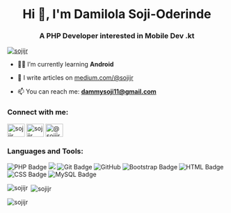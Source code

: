 <h1 align="center">Hi 👋, I'm Damilola Soji-Oderinde</h1>
<h3 align="center">A PHP Developer interested in Mobile Dev .kt</h3>

<p align="left"> <a href="https://twitter.com/sojijr" target="blank"><img src="https://img.shields.io/twitter/follow/sojijr?logo=twitter&style=for-the-badge" alt="sojijr" /></a> </p>

- 🧑‍💻 I’m currently learning **Android**

- 📝 I write articles on [medium.com/@sojijr](https://medium.com/@sojijr)

- 📫 You can reach me: **dammysoji11@gmail.com**

<h3 align="left">Connect with me:</h3>
<p align="left">
<a href="https://twitter.com/sojijr" target="blank"><img align="center" src="https://raw.githubusercontent.com/rahuldkjain/github-profile-readme-generator/master/src/images/icons/Social/twitter.svg" alt="sojijr" height="30" width="40" /></a>
<a href="https://linkedin.com/in/sojijr" target="blank"><img align="center" src="https://raw.githubusercontent.com/rahuldkjain/github-profile-readme-generator/master/src/images/icons/Social/linked-in-alt.svg" alt="sojijr" height="30" width="40" /></a>
<a href="https://medium.com/@sojijr" target="blank"><img align="center" src="https://www.iconfinder.com/icons/7079375/download/svg/4096" alt="@sojijr" height="30" width="40" /></a>
</p>

<h3 align="left">Languages and Tools:</h3>
<p align="left">
<img src="https://img.shields.io/badge/PHP-%23777BB4.svg?&style=for-the-badge&logo=php&logoColor=white" alt="PHP Badge">

<img src="https://img.shields.io/badge/kotlin-%230095D5.svg?&style=for-the-badge&logo=kotlin&logoColor=white"/> 

<img src="https://img.shields.io/badge/Git-%23F05032.svg?&style=for-the-badge&logo=git&logoColor=white" alt="Git Badge">

<img src="https://img.shields.io/badge/GitHub-%23121011.svg?&style=for-the-badge&logo=github&logoColor=white" alt="GitHub">

<img src="https://img.shields.io/badge/Bootstrap-%23563D7C.svg?&style=for-the-badge&logo=bootstrap&logoColor=white" alt="Bootstrap Badge">

<img src="https://img.shields.io/badge/HTML-%23E34F26.svg?&style=for-the-badge&logo=html5&logoColor=white" alt="HTML Badge">

<img src="https://img.shields.io/badge/CSS-%231572B6.svg?&style=for-the-badge&logo=css3&logoColor=white" alt="CSS Badge">

<img src="https://img.shields.io/badge/MySQL-%2300f.svg?&style=for-the-badge&logo=mysql&logoColor=white&color=4479A1" alt="MySQL Badge">
</p>

<p><img align="left" src="https://github-readme-stats.vercel.app/api/top-langs?username=sojijr&show_icons=true&locale=en&layout=compact" alt="sojijr" /></p>

<p>&nbsp;<img align="center" src="https://github-readme-stats.vercel.app/api?username=sojijr&show_icons=true&locale=en" alt="sojijr" /></p>

<p><img align="center" src="https://github-readme-streak-stats.herokuapp.com/?user=sojijr&" alt="sojijr" /></p>
